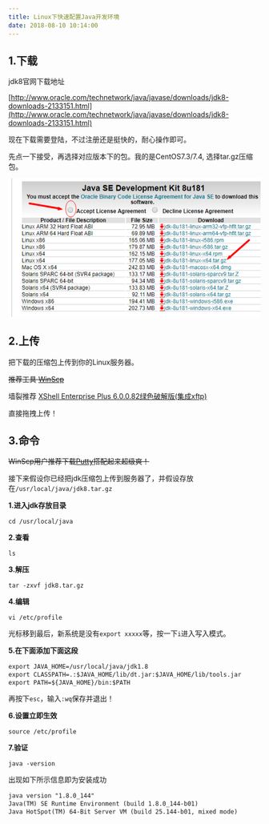 ```yaml
---
title: Linux下快速配置Java开发环境
date: 2018-08-10 10:14:00
---
```

## 1.下载

jdk8官网下载地址

[http://www.oracle.com/technetwork/java/javase/downloads/jdk8-downloads-2133151.html](http://www.oracle.com/technetwork/java/javase/downloads/jdk8-downloads-2133151.html)

现在下载需要登陆，不过注册还是挺快的，耐心操作即可。

先点一下接受，再选择对应版本下的包。我的是CentOS7.3/7.4, 选择tar.gz压缩包。

![](./20180810Linux下快速配置Java开发环境/1136672-20180810101450070-1802481458.png)


## 2.上传

把下载的压缩包上传到你的Linux服务器。

~~推荐工具 [WinScp](https://winscp.net/eng/download.php)~~

墙裂推荐 [XShell Enterprise Plus 6.0.0.82绿色破解版(集成xftp)](https://download.csdn.net/download/yueshutong123/11080082)

直接拖拽上传！

## 3.命令

~~WinScp用户推荐下载[Putty](https://www.chiark.greenend.org.uk/~sgtatham/putty/latest.html)搭配起来超级爽！~~

接下来假设你已经把jdk压缩包上传到服务器了，并假设存放在`/usr/local/java/jdk8.tar.gz`

**1.进入jdk存放目录**

```
cd /usr/local/java
```

**2.查看**

```
ls
```

**3.解压**

```
tar -zxvf jdk8.tar.gz
```

**4.编辑**

```
vi /etc/profile
```

光标移到最后，新系统是没有`export xxxxx`等，按一下`i`进入写入模式。

**5.在下面添加下面这段**

```
export JAVA_HOME=/usr/local/java/jdk1.8
export CLASSPATH=.:$JAVA_HOME/lib/dt.jar:$JAVA_HOME/lib/tools.jar
export PATH=${JAVA_HOME}/bin:$PATH
```

再按下`esc`，输入`:wq`保存并退出！

**6.设置立即生效**

```
source /etc/profile
```

**7.验证**

```
java -version
```

出现如下所示信息即为安装成功

```
java version "1.8.0_144"
Java(TM) SE Runtime Environment (build 1.8.0_144-b01)
Java HotSpot(TM) 64-Bit Server VM (build 25.144-b01, mixed mode)
```